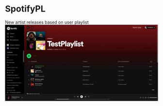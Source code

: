 # SpotifyPL
New artist releases based on user playlist
![Alt Text](https://github.com/pupunator3000/SpotifyPL/blob/main/output.gif?raw=true)
